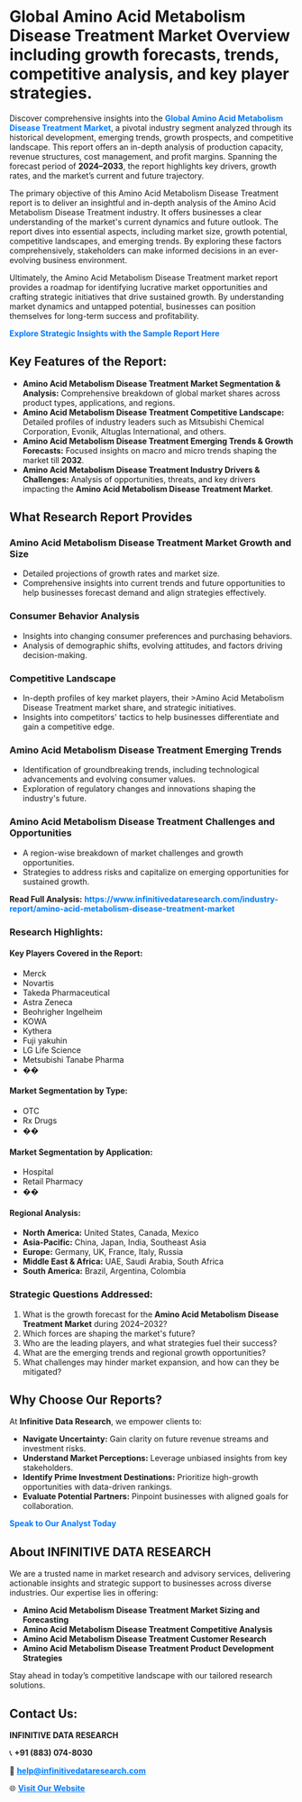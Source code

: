 <h1>Global Amino Acid Metabolism Disease Treatment Market Overview including growth forecasts, trends, competitive analysis, and key player strategies.</h1>
<p>
Discover comprehensive insights into the 
<a href="https://www.infinitivedataresearch.com/industry-report/amino-acid-metabolism-disease-treatment-market" rel="dofollow" style="color: #007BFF; text-decoration: none;"><strong>Global Amino Acid Metabolism Disease Treatment Market</strong></a>, a pivotal industry segment analyzed through its historical development, emerging trends, growth prospects, and competitive landscape. This report offers an in-depth analysis of production capacity, revenue structures, cost management, and profit margins. Spanning the forecast period of <strong>2024–2033</strong>, the report highlights key drivers, growth rates, and the market’s current and future trajectory.
</p>
<p>
The primary objective of this Amino Acid Metabolism Disease Treatment report is to deliver an insightful and in-depth analysis of the Amino Acid Metabolism Disease Treatment industry. It offers businesses a clear understanding of the market's current dynamics and future outlook. The report dives into essential aspects, including market size, growth potential, competitive landscapes, and emerging trends. By exploring these factors comprehensively, stakeholders can make informed decisions in an ever-evolving business environment.
</p>
<p>
Ultimately, the Amino Acid Metabolism Disease Treatment market report provides a roadmap for identifying lucrative market opportunities and crafting strategic initiatives that drive sustained growth. By understanding market dynamics and untapped potential, businesses can position themselves for long-term success and profitability.
</p>
<p>
<a href="https://www.infinitivedataresearch.com/request-sample/reportId=104762" style="color: #007BFF; text-decoration: none;"><strong>Explore Strategic Insights with the Sample Report Here</strong></a>
</p>

<h2>Key Features of the Report:</h2>
<ul>
<li><strong>Amino Acid Metabolism Disease Treatment Market Segmentation & Analysis:</strong> Comprehensive breakdown of global market shares across product types, applications, and regions.</li>
<li><strong>Amino Acid Metabolism Disease Treatment Competitive Landscape:</strong> Detailed profiles of industry leaders such as Mitsubishi Chemical Corporation, Evonik, Altuglas International, and others.</li>
<li><strong>Amino Acid Metabolism Disease Treatment Emerging Trends & Growth Forecasts:</strong> Focused insights on macro and micro trends shaping the market till <strong>2032</strong>.</li>
<li><strong>Amino Acid Metabolism Disease Treatment Industry Drivers & Challenges:</strong> Analysis of opportunities, threats, and key drivers impacting the <strong>Amino Acid Metabolism Disease Treatment Market</strong>.</li>
</ul>

<h2>What Research Report Provides</h2>
<h3>Amino Acid Metabolism Disease Treatment Market Growth and Size</h3>
<ul>
<li>Detailed projections of growth rates and market size.</li>
<li>Comprehensive insights into current trends and future opportunities to help businesses forecast demand and align strategies effectively.</li>
</ul>

<h3>Consumer Behavior Analysis</h3>
<ul>
<li>Insights into changing consumer preferences and purchasing behaviors.</li>
<li>Analysis of demographic shifts, evolving attitudes, and factors driving decision-making.</li>
</ul>

<h3>Competitive Landscape</h3>
<ul>
<li>In-depth profiles of key market players, their >Amino Acid Metabolism Disease Treatment market share, and strategic initiatives.</li>
<li>Insights into competitors' tactics to help businesses differentiate and gain a competitive edge.</li>
</ul>

<h3>Amino Acid Metabolism Disease Treatment Emerging Trends</h3>
<ul>
<li>Identification of groundbreaking trends, including technological advancements and evolving consumer values.</li>
<li>Exploration of regulatory changes and innovations shaping the industry's future.</li>
</ul>

<h3>Amino Acid Metabolism Disease Treatment Challenges and Opportunities</h3>
<ul>
<li>A region-wise breakdown of market challenges and growth opportunities.</li>
<li>Strategies to address risks and capitalize on emerging opportunities for sustained growth.</li>
</ul>
<p><strong>Read Full Analysis:</strong> <a href="https://www.infinitivedataresearch.com/industry-report/amino-acid-metabolism-disease-treatment-market" rel="dofollow" style="color: #007BFF; text-decoration: none;"><strong>https://www.infinitivedataresearch.com/industry-report/amino-acid-metabolism-disease-treatment-market</strong></a></p>
<h3>Research Highlights:</h3>
<h4>Key Players Covered in the Report:</h4>
<ul><li>Merck</li><li>Novartis</li><li>Takeda Pharmaceutical</li><li>Astra Zeneca</li><li>Beohrigher Ingelheim</li><li>KOWA</li><li>Kythera</li><li>Fuji yakuhin</li><li>LG Life Science</li><li>Metsubishi Tanabe Pharma</li><li>��</li></ul>
<h4>Market Segmentation by Type:</h4>
<ul><li>OTC</li><li>Rx Drugs</li><li>��</li></ul>
<h4>Market Segmentation by Application:</h4>
<ul><li>Hospital</li><li>Retail Pharmacy</li><li>��</li></ul>

<h4>Regional Analysis:</h4>
<ul>
<li><strong>North America:</strong> United States, Canada, Mexico</li>
<li><strong>Asia-Pacific:</strong> China, Japan, India, Southeast Asia</li>
<li><strong>Europe:</strong> Germany, UK, France, Italy, Russia</li>
<li><strong>Middle East & Africa:</strong> UAE, Saudi Arabia, South Africa</li>
<li><strong>South America:</strong> Brazil, Argentina, Colombia</li>
</ul>

<h3>Strategic Questions Addressed:</h3>
<ol>
<li>What is the growth forecast for the <strong>Amino Acid Metabolism Disease Treatment Market</strong> during 2024–2032?</li>
<li>Which forces are shaping the market's future?</li>
<li>Who are the leading players, and what strategies fuel their success?</li>
<li>What are the emerging trends and regional growth opportunities?</li>
<li>What challenges may hinder market expansion, and how can they be mitigated?</li>
</ol>

<h2>Why Choose Our Reports?</h2>
<p>At <strong>Infinitive Data Research</strong>, we empower clients to:</p>
<ul>
<li><strong>Navigate Uncertainty:</strong> Gain clarity on future revenue streams and investment risks.</li>
<li><strong>Understand Market Perceptions:</strong> Leverage unbiased insights from key stakeholders.</li>
<li><strong>Identify Prime Investment Destinations:</strong> Prioritize high-growth opportunities with data-driven rankings.</li>
<li><strong>Evaluate Potential Partners:</strong> Pinpoint businesses with aligned goals for collaboration.</li>
</ul>
<p><a href="https://www.infinitivedataresearch.com/industry-report/amino-acid-metabolism-disease-treatment-market" rel="dofollow" style="color: #007BFF; text-decoration: none;"><strong>Speak to Our Analyst Today</strong></a></p>

<h2>About INFINITIVE DATA RESEARCH</h2>
<p>We are a trusted name in market research and advisory services, delivering actionable insights and strategic support to businesses across diverse industries. Our expertise lies in offering:</p>
<ul>
<li><strong>Amino Acid Metabolism Disease Treatment Market Sizing and Forecasting</strong></li>
<li><strong>Amino Acid Metabolism Disease Treatment Competitive Analysis</strong></li>
<li><strong>Amino Acid Metabolism Disease Treatment Customer Research</strong></li>
<li><strong>Amino Acid Metabolism Disease Treatment Product Development Strategies</strong></li>
</ul>
<p>Stay ahead in today’s competitive landscape with our tailored research solutions.</p>

<h2>Contact Us:</h2>
<p><strong>INFINITIVE DATA RESEARCH</strong></p>
<p>📞 <strong>+91 (883) 074-8030</strong></p>
<p>📧 <strong><a href="mailto:help@infinitivedataresearch.com" style="color: #007BFF;">help@infinitivedataresearch.com</a></strong></p>
<p>🌐 <strong><a href="https://www.infinitivedataresearch.com" rel="dofollow" style="color: #007BFF;">Visit Our Website</a></strong></p>